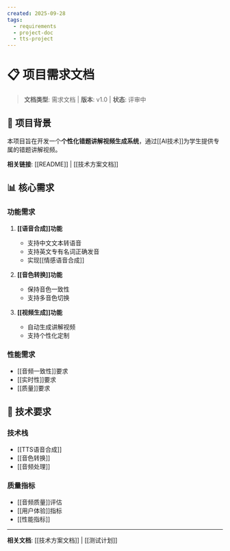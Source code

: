 ```yaml
---
created: 2025-09-28
tags:
  - requirements
  - project-doc
  - tts-project
---
```


# 📋 项目需求文档

> **文档类型**: 需求文档 | **版本**: v1.0 | **状态**: 评审中

## 🎯 项目背景

本项目旨在开发一个**个性化错题讲解视频生成系统**，通过[[AI技术]]为学生提供专属的错题讲解视频。

**相关链接**: [[README]] | [[技术方案文档]]

## 📊 核心需求

### 功能需求
1. **[[语音合成]]功能**
   - 支持中文文本转语音
   - 支持英文专有名词正确发音
   - 实现[[情感语音合成]]

2. **[[音色转换]]功能**
   - 保持音色一致性
   - 支持多音色切换

3. **[[视频生成]]功能**
   - 自动生成讲解视频
   - 支持个性化定制

### 性能需求
- [[音频一致性]]要求
- [[实时性]]要求
- [[质量]]要求

## 🔧 技术要求

### 技术栈
- [[TTS语音合成]]
- [[音色转换]]
- [[音频处理]]

### 质量指标
- [[音频质量]]评估
- [[用户体验]]指标
- [[性能指标]]

---

**相关文档**: [[技术方案文档]] | [[测试计划]]